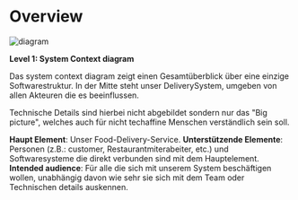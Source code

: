 # Overview

![diagram](https://www.plantuml.com/plantuml/svg/0/VLHDRnen4BqZyH-cd8ZKWYhrr5DIGcabqY88Ydf2nZk09N-iR2y4LVtl7N_iHv9jzxGxzhmty-RD3WV3mQtppFfAoU7WdT1SLWN2oVlIVPvEBRjCZiAVgdtbq7AZFMe_uKPDMM45qsTPbTLqzkd3IZBjjm_BgMGUdQVGRXPkF_j96Q67W-NThv_RnztJzyTlk-LyCVznFxu9SI-yHDXSdKS5EGaAmOwMAJWO2r-DAU0UfJYZlS86xLbm39afP_V5LBfWzZhc7z_3gFVsw0P-3mT0JyeP7-XMVIc5tgJUbQKKd7bXz8WEPzIvPH9SAjIVc8VI6exEeGDZ2xGEc2w06_eGEkW0HG8Jw2OZQlPFg7f55uqUyyfvez06wFmQQD8fN4wcnWobGkM4FX8fWZ9xGNgnigGBSC6z4nuZUWQsf3-hBCrZuzdXG9Zh9W8n57ZY2oXKUxIHJJ7DZbGoMS2eG5RJMwCYSQoZgDLXhJfTyleyVMgKHDKesWHVDPgJSglUHBfQduZUp7h-xCSbkoeQHZEsLVg61Kb-OTS0JjVGwdPQmKOd6euCZULye75gntXe8Osdmz6A-11rUK7OqRCzpSxw5tkKDx2to61Aj571P1n2gLnkTusouv1UjzBAyTPvqI0XDsI-iK0lm1evKYIJv_5dkBDWDLZFI7lX5kXTnn_EYQCEmYGBPRJTjdVrEikmGLtaCcYLz45OrT6emQ_A8cwODwrWVSYlpR8Dsne6KhiWxt17lJwO__fXSzNynIyWJ19eBPM32_qzKuMtr5Zy5Vu5)

**Level 1: System Context diagram**

Das system context diagram zeigt einen Gesamtüberblick über eine einzige Softwarestruktur.
In der Mitte steht unser DeliverySystem, umgeben von allen Akteuren die es beeinflussen.

Technische Details sind hierbei nicht abgebildet sondern nur das "Big picture", welches auch für nicht techaffine Menschen verständlich sein soll.

**Haupt Element**: Unser Food-Delivery-Service.
**Unterstützende Elemente**: Personen (z.B.: customer, Restaurantmiterabeiter, etc.) und Softwaresysteme die direkt verbunden sind mit dem Hauptelement.
**Intended audience**: Für alle die sich mit unserem System beschäftigen wollen, unabhängig davon wie sehr sie sich mit dem Team oder Technischen details auskennen.
